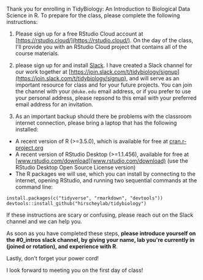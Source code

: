 Thank you for enrolling in TidyBiology: An Introduction to Biological Data Science in R. To prepare for the class, please complete the following instructions:

1. Please sign up for a free RStudio Cloud account at [https://rstudio.cloud/](https://rstudio.cloud/). On the day of the class, I'll provide you with an RStudio Cloud project that contains all of the course materials. 

2. please sign up for and install [Slack](https://slack.com). I have created a Slack channel for our work together at [https://join.slack.com/t/tidybiology/signup](https://join.slack.com/t/tidybiology/signup), and will serve as an important resource for class and for your future projects. You can join the channel with your `@duke.edu` email address, or if you prefer to use your personal address, please repsond to this email with your preferred email address for an invitation.

3. As an important backup should there be problems with the classroom internet connection, please bring a laptop that has the following installed:

* A recent version of R (>=3.5.0), which is available for free at [cran.r-project.org](cran.r-project.org)
* A recent version of RStudio Desktop (>=1.1.456), available for free at [www.rstudio.com/download](www.rstudio.com/download) (use the RStudio Desktop Open Source License version)
* The R packages we will use, which you can install by connecting to the internet, opening RStudio, and running two sequential commands at the command line:

`install.packages(c("tidyverse", "rmarkdown", "devtools"))`  
`devtools::install_github("hirscheylab/tidybiology")`

If these instructions are scary or confusing, please reach out on the Slack channel and we can help you. 

As soon as you have completed these steps, **please introduce yourself on the #0_intros slack channel, by giving your name, lab you're currently in (joined or rotation), and experience with R**.
 
Lastly, don't forget your power cord!

I look forward to meeting you on the first day of class!